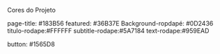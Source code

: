 Cores do Projeto

page-title: #183B56
featured: #36B37E
Background-ropdapé: #0D2436
titulo-rodape:#FFFFFF
subtitle-rodape:#5A7184
text-rodape:#959EAD

button: #1565D8

